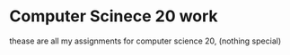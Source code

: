 # Computer Scinece 20 work
 thease are all my assignments for computer science 20, (nothing special)
